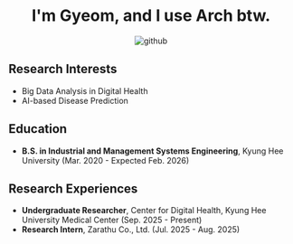<div align="center">

# I'm Gyeom, and I use Arch btw.

![github](https://img.shields.io/badge/github)

</div>

## Research Interests
- Big Data Analysis in Digital Health
- AI-based Disease Prediction

## Education
- **B.S. in Industrial and Management Systems Engineering**, Kyung Hee University (Mar. 2020 - Expected Feb. 2026)

## Research Experiences
- **Undergraduate Researcher**, Center for Digital Health, Kyung Hee University Medical Center (Sep. 2025 - Present)
- **Research Intern**, Zarathu Co., Ltd. (Jul. 2025 - Aug. 2025)


